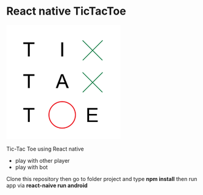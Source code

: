 # React native TicTacToe
<img src="src/assets/ttt.png" alt="Tic Tac Toe" width="300"/>

Tic-Tac Toe using React native
- play with other player
- play with bot

Clone this repository then go to folder project and type **npm install** then run app via **react-naive run android**
